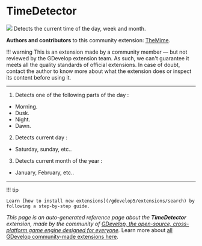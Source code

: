# TimeDetector

<img src="https://resources.gdevelop-app.com/assets/Icons/Glyphster Pack/Master/SVG/Space/Space_sun_star.svg" class="extension-icon"></img>
Detects the current time of the day, week and month.

**Authors and contributors** to this community extension: [TheMime](https://gd.games/TheMime).

!!! warning
    This is an extension made by a community member — but not reviewed
    by the GDevelop extension team. As such, we can't guarantee it
    meets all the quality standards of official extensions. In case of
    doubt, contact the author to know more about what the extension
    does or inspect its content before using it.


---

1. Detects one of the following parts of the day : 

- Morning.
- Dusk.
- Night.
- Dawn.

2. Detects current day : 

- Saturday, sunday, etc..

3. Detects current month of the year : 

- January, February, etc..

---

!!! tip

    Learn [how to install new extensions](/gdevelop5/extensions/search) by following a step-by-step guide.

*This page is an auto-generated reference page about the **TimeDetector** extension, made by the community of [GDevelop, the open-source, cross-platform game engine designed for everyone](https://gdevelop.io/).* Learn more about [all GDevelop community-made extensions here](/gdevelop5/extensions).